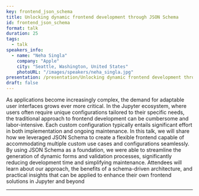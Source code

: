 ```yaml
---
key: frontend_json_schema
title: Unlocking dynamic frontend development through JSON Schema
id: frontend_json_schema
format: talk
duration: 25
tags:
  - talk
speakers_info:
  - name: "Neha Singla"
    company: "Apple"
    city: "Seattle, Washington, United States"
    photoURL: "/images/speakers/neha_singla.jpg"
presentation: /presentation/Unlocking dynamic frontend development through JSON Schema.pdf
draft: false
---
```


As applications become increasingly complex, the demand for adaptable user interfaces grows ever more critical. In the Jupyter ecosystem, where users often require unique configurations tailored to their specific needs, the traditional approach to frontend development can be cumbersome and labor-intensive. Each custom configuration typically entails significant effort in both implementation and ongoing maintenance. In this talk, we will share how we leveraged JSON Schema to create a flexible frontend capable of accommodating multiple custom use cases and configurations seamlessly. By using JSON Schema as a foundation, we were able to streamline the generation of dynamic forms and validation processes, significantly reducing development time and simplifying maintenance. Attendees will learn about our approach, the benefits of a schema-driven architecture, and practical insights that can be applied to enhance their own frontend solutions in Jupyter and beyond

---


